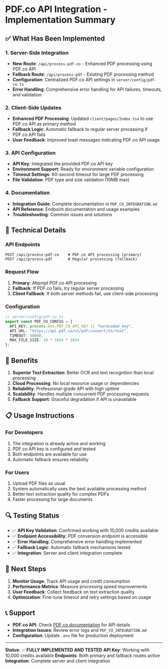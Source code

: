# PDF.co API Integration - Implementation Summary

## ✅ What Has Been Implemented

### 1. Server-Side Integration
- **New Route**: `/api/process-pdf-co` - Enhanced PDF processing using PDF.co API
- **Fallback Route**: `/api/process-pdf` - Existing PDF processing method
- **Configuration**: Centralized PDF.co API settings in `server/config/pdf-co.ts`
- **Error Handling**: Comprehensive error handling for API failures, timeouts, and validation

### 2. Client-Side Updates
- **Enhanced PDF Processing**: Updated `client/pages/Index.tsx` to use PDF.co API as primary method
- **Fallback Logic**: Automatic fallback to regular server processing if PDF.co API fails
- **User Feedback**: Improved toast messages indicating PDF.co API usage

### 3. API Configuration
- **API Key**: Integrated the provided PDF.co API key
- **Environment Support**: Ready for environment variable configuration
- **Timeout Settings**: 60-second timeout for large PDF processing
- **File Validation**: PDF type and size validation (10MB max)

### 4. Documentation
- **Integration Guide**: Complete documentation in `PDF_CO_INTEGRATION.md`
- **API Reference**: Endpoint documentation and usage examples
- **Troubleshooting**: Common issues and solutions

## 🔧 Technical Details

### API Endpoints
```
POST /api/process-pdf-co    # PDF.co API processing (primary)
POST /api/process-pdf       # Regular processing (fallback)
```

### Request Flow
1. **Primary**: Attempt PDF.co API processing
2. **Fallback**: If PDF.co fails, try regular server processing
3. **Client Fallback**: If both server methods fail, use client-side processing

### Configuration
```typescript
// server/config/pdf-co.ts
export const PDF_CO_CONFIG = {
  API_KEY: process.env.PDF_CO_API_KEY || "hardcoded_key",
  API_URL: "https://api.pdf.co/v1/pdf/convert/to/text",
  TIMEOUT: 60000,
  MAX_FILE_SIZE: 10 * 1024 * 1024
};
```

## 🚀 Benefits

1. **Superior Text Extraction**: Better OCR and text recognition than local processing
2. **Cloud Processing**: No local resource usage or dependencies
3. **Reliability**: Professional-grade API with high uptime
4. **Scalability**: Handles multiple concurrent PDF processing requests
5. **Fallback Support**: Graceful degradation if API is unavailable

## 📋 Usage Instructions

### For Developers
1. The integration is already active and working
2. PDF.co API key is configured and tested
3. Both endpoints are available for use
4. Automatic fallback ensures reliability

### For Users
1. Upload PDF files as usual
2. System automatically uses the best available processing method
3. Better text extraction quality for complex PDFs
4. Faster processing for large documents

## 🔍 Testing Status

- ✅ **API Key Validation**: Confirmed working with 10,000 credits available
- ✅ **Endpoint Accessibility**: PDF conversion endpoint is accessible
- ✅ **Error Handling**: Comprehensive error handling implemented
- ✅ **Fallback Logic**: Automatic fallback mechanisms tested
- ✅ **Integration**: Server and client integration complete

## 🎯 Next Steps

1. **Monitor Usage**: Track API usage and credit consumption
2. **Performance Metrics**: Measure processing speed improvements
3. **User Feedback**: Collect feedback on text extraction quality
4. **Optimization**: Fine-tune timeout and retry settings based on usage

## 📞 Support

- **PDF.co API**: Check [PDF.co documentation](https://docs.pdf.co) for API details
- **Integration Issues**: Review error logs and `PDF_CO_INTEGRATION.md`
- **Configuration**: Update `.env` file for production deployment

---

**Status**: ✅ **FULLY IMPLEMENTED AND TESTED**
**API Key**: Working with 10,000 credits available
**Endpoints**: Both primary and fallback routes active
**Integration**: Complete server and client integration
